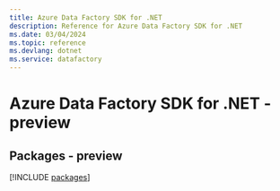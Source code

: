 ```yaml
---
title: Azure Data Factory SDK for .NET
description: Reference for Azure Data Factory SDK for .NET
ms.date: 03/04/2024
ms.topic: reference
ms.devlang: dotnet
ms.service: datafactory
---
```

# Azure Data Factory SDK for .NET - preview
## Packages - preview
[!INCLUDE [packages](data-factory-index.md)]